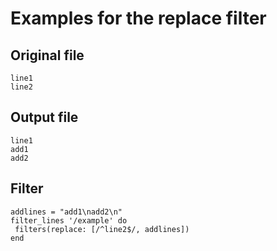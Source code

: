 # Examples for the replace filter

## Original file
````
line1
line2
````

## Output file
````
line1
add1
add2
````

## Filter
````
addlines = "add1\nadd2\n"
filter_lines '/example' do
 filters(replace: [/^line2$/, addlines])
end
